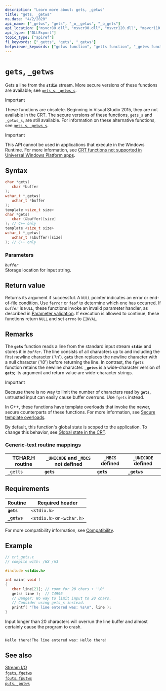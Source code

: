 ```yaml
---
description: "Learn more about: gets, _getws"
title: "gets, _getws"
ms.date: "4/2/2020"
api_name: ["_getws", "gets", "_o__getws", "_o_gets"]
api_location: ["msvcr80.dll", "msvcr90.dll", "msvcr120.dll", "msvcr110.dll", "msvcr110_clr0400.dll", "msvcrt.dll", "msvcr100.dll", "api-ms-win-crt-stdio-l1-1-0.dll"]
api_type: ["DLLExport"]
topic_type: ["apiref"]
f1_keywords: ["_getts", "gets", "_getws"]
helpviewer_keywords: ["getws function", "getts function", "_getws function", "lines, getting", "streams, getting lines", "_getts function", "gets function", "standard input, reading from"]
---
```

# `gets`, `_getws`

Gets a line from the **`stdin`** stream. More secure versions of these functions are available; see [`gets_s`, `_getws_s`](./reference/gets-s-getws-s.md).

> [!IMPORTANT]
> These functions are obsolete. Beginning in Visual Studio 2015, they are not available in the CRT. The secure versions of these functions,  `gets_s` and `_getws_s`, are still available. For information on these alternative functions, see [`gets_s`, `_getws_s`](./reference/gets-s-getws-s.md).

> [!IMPORTANT]
> This API cannot be used in applications that execute in the Windows Runtime. For more information, see [CRT functions not supported in Universal Windows Platform apps](../cppcx/crt-functions-not-supported-in-universal-windows-platform-apps.md).

## Syntax

```C
char *gets(
   char *buffer
);
wchar_t *_getws(
   wchar_t *buffer
);
template <size_t size>
char *gets(
   char (&buffer)[size]
); // C++ only
template <size_t size>
wchar_t *_getws(
   wchar_t (&buffer)[size]
); // C++ only
```

### Parameters

*`buffer`*\
Storage location for input string.

## Return value

Returns its argument if successful. A `NULL` pointer indicates an error or end-of-file condition. Use [`ferror`](./reference/ferror.md) or [`feof`](./reference/feof.md) to determine which one has occurred. If *`buffer`* is `NULL`, these functions invoke an invalid parameter handler, as described in [Parameter validation](./parameter-validation.md). If execution is allowed to continue, these functions return `NULL` and set `errno` to `EINVAL`.

## Remarks

The **`gets`** function reads a line from the standard input stream **`stdin`** and stores it in *`buffer`*. The line consists of all characters up to and including the first newline character ('\n'). **`gets`** then replaces the newline character with a null character ('\0') before returning the line. In contrast, the `fgets` function retains the newline character. **`_getws`** is a wide-character version of **`gets`**; its argument and return value are wide-character strings.

> [!IMPORTANT]
> Because there is no way to limit the number of characters read by **`gets`**, untrusted input can easily cause buffer overruns. Use `fgets` instead.

In C++, these functions have template overloads that invoke the newer, secure counterparts of these functions. For more information, see [Secure template overloads](./secure-template-overloads.md).

By default, this function's global state is scoped to the application. To change this behavior, see [Global state in the CRT](global-state.md).

### Generic-text routine mappings

| TCHAR.H routine | `_UNICODE` and `_MBCS` not defined | `_MBCS` defined | `_UNICODE` defined |
|---|---|---|---|
| `_getts` | **`gets`** | **`gets`** | **`_getws`** |

## Requirements

| Routine | Required header |
|---|---|
| **`gets`** | `<stdio.h>` |
| **`_getws`** | `<stdio.h>` or `<wchar.h>` |

For more compatibility information, see [Compatibility](./compatibility.md).

## Example

```c
// crt_gets.c
// compile with: /WX /W3

#include <stdio.h>

int main( void )
{
   char line[21]; // room for 20 chars + '\0'
   gets( line );  // C4996
   // Danger: No way to limit input to 20 chars.
   // Consider using gets_s instead.
   printf( "The line entered was: %s\n", line );
}
```

Input longer than 20 characters will overrun the line buffer and almost certainly cause the program to crash.

```Output

Hello there!The line entered was: Hello there!
```

## See also

[Stream I/O](./stream-i-o.md)\
[`fgets`, `fgetws`](./reference/fgets-fgetws.md)\
[`fputs`, `fputws`](./reference/fputs-fputws.md)\
[`puts`, `_putws`](./reference/puts-putws.md)
